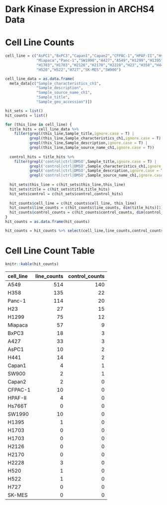 Dark Kinase Expression in ARCHS4 Data
================

Cell Line Counts
================

``` r
cell_line = c("AsPC1","BxPC3","Capan1","Capan2","CFPAC-1","HPAF-II","Hs766T",
              "Miapaca","Panc-1","SW1990","A427","A549","H1299","H1395",
              "H1703","H1703","H2126","H2170","H2228","H23","H358","H441",
              "H520","H522","H727","SK-MES","SW900")

cell_line_data = as.data.frame(
  meta_data[c("Sample_characteristics_ch1",
              "Sample_description",
              "Sample_source_name_ch1",
              "Sample_title",
              "Sample_geo_accession")])

hit_sets = list()
hit_counts = list()

for (this_line in cell_line) {
  title_hits = cell_line_data %>%
    filter(grepl(this_line,Sample_title,ignore.case = T) |
           grepl(this_line,Sample_characteristics_ch1,ignore.case = T) |
           grepl(this_line,Sample_description,ignore.case = T) |
           grepl(this_line,Sample_source_name_ch1,ignore.case = T))
  
  control_hits = title_hits %>%
    filter(grepl('control|ctrl|DMSO',Sample_title,ignore.case = T) |
           grepl('control|ctrl|DMSO',Sample_characteristics_ch1,ignore.case = T) |
           grepl('control|ctrl|DMSO',Sample_description,ignore.case = T) |
           grepl('control|ctrl|DMSO',Sample_source_name_ch1,ignore.case = T))
  
  hit_sets$this_line = c(hit_sets$this_line,this_line)
  hit_sets$title = c(hit_sets$title,title_hits)
  hit_sets$control = c(hit_sets$control,control_hits)
  
  hit_counts$cell_line = c(hit_counts$cell_line, this_line)
  hit_counts$line_counts = c(hit_counts$line_counts, dim(title_hits)[1])
  hit_counts$control_counts = c(hit_counts$control_counts, dim(control_hits)[1])
}
hit_counts = as.data.frame(hit_counts)

hit_counts = hit_counts %>% select(cell_line,line_counts,control_counts) %>% arrange(desc(control_counts))
```

Cell Line Count Table
=====================

``` r
knitr::kable(hit_counts)
```

| cell\_line |  line\_counts|  control\_counts|
|:-----------|-------------:|----------------:|
| A549       |           514|              140|
| H358       |           135|               22|
| Panc-1     |           114|               20|
| H23        |            27|               15|
| H1299      |            75|               12|
| Miapaca    |            57|                9|
| BxPC3      |            18|                3|
| A427       |            33|                3|
| AsPC1      |            10|                2|
| H441       |            14|                2|
| Capan1     |             4|                1|
| SW900      |             2|                1|
| Capan2     |             2|                0|
| CFPAC-1    |            10|                0|
| HPAF-II    |             4|                0|
| Hs766T     |             0|                0|
| SW1990     |            10|                0|
| H1395      |             1|                0|
| H1703      |             0|                0|
| H1703      |             0|                0|
| H2126      |             0|                0|
| H2170      |             0|                0|
| H2228      |             3|                0|
| H520       |             1|                0|
| H522       |             1|                0|
| H727       |             0|                0|
| SK-MES     |             0|                0|
